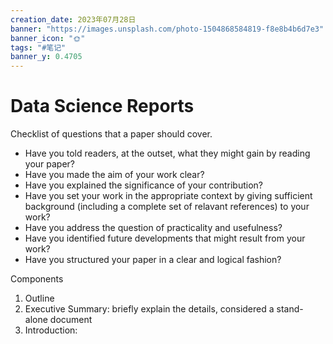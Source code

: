 ```yaml
---
creation_date: 2023年07月28日
banner: "https://images.unsplash.com/photo-1504868584819-f8e8b4b6d7e3"
banner_icon: "🌞"
tags: "#笔记"
banner_y: 0.4705
---
```


# Data Science Reports
Checklist of questions that a paper should cover.
- Have you told readers, at the outset, what they might gain by reading your paper?
- Have you made the aim of your work clear?
- Have you explained the significance of your contribution?
- Have you set your work in the appropriate context by giving sufficient background (including a complete set of relavant references) to your work?
- Have you address the question of practicality and usefulness?
- Have you identified future developments that might result from your work?
- Have you structured your paper in a clear and logical fashion?



Components
1. Outline
2. Executive Summary: briefly explain the details, considered a stand-alone document
3. Introduction: 